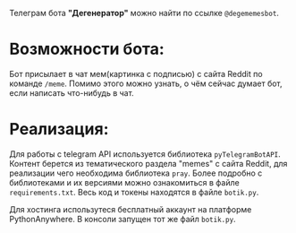 Телеграм бота __"Дегенератор"__ можно найти по ссылке `@degememesbot`. 
# Возможности бота:
Бот присылает в чат мем(картинка с подписью) с сайта Reddit по команде `/meme`. 
Помимо этого можно узнать, о чём сейчас думает бот, если написать что-нибудь в чат. 
# Реализация:
Для работы с telegram API используется библиотека `pyTelegramBotAPI`. Контент берется из тематического раздела "memes" с сайта Reddit, для реализации чего необходима библиотека `pray`. Более подробно с библиотеками и их версиями можно ознакомиться в файле `requirements.txt`. Весь код и токены находятся в файле `botik.py`. 

Для хостинга использутеся бесплатный аккаунт на платформе PythonAnywhere. В консоли запущен тот же файл `botik.py`. 
